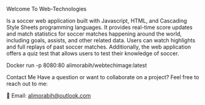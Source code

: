 Welcome To Web-Technologies

Is a soccer web application built with Javascript, HTML, and Cascading Style Sheets programming languages. It provides real-time score updates and match statistics for soccer matches happening around the world, including goals, assists, and other related data. Users can watch highlights and full replays of past soccer matches. Additionally, the web application offers a quiz test that allows users to test their knowledge of soccer.

Docker run -p 8080:80 alimorabih/webtechimage:latest

Contact Me
Have a question or want to collaborate on a project? Feel free to reach out to me:

📧 Email: alimorabih@outlook.com
